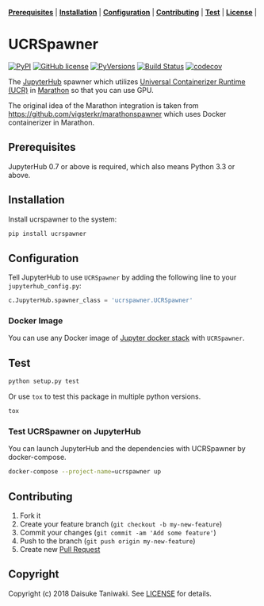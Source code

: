 **[Prerequisites](#prerequisites)** |
**[Installation](#installation)** |
**[Configuration](#configuration)** |
**[Contributing](#contributing)** |
**[Test](#test)** |
**[License](#license)** |


# UCRSpawner

[![PyPI][pypi-image]][pypi-link]
[![GitHub license][license-image]][license-link]
[![PyVersions][pyversions-image]][pypi-link]
[![Build Status][build-image]][build-link]
[![codecov][cov-image]][cov-link]


The [JupyterHub](http://jupyterhub.readthedocs.io/en/latest/) spawner which utilizes [Universal Containerizer Runtime (UCR)](http://mesos.apache.org/documentation/latest/container-image/) in [Marathon](https://docs.mesosphere.com/1.9/deploying-services/containerizers/ucr/) so that you can use GPU.

The original idea of the Marathon integration is taken from https://github.com/vigsterkr/marathonspawner which uses Docker containerizer in Marathon.

## Prerequisites

JupyterHub 0.7 or above is required, which also means Python 3.3 or above.

## Installation

Install ucrspawner to the system:

```bash
pip install ucrspawner
```

## Configuration

Tell JupyterHub to use `UCRSpawner` by adding the following line to your `jupyterhub_config.py`:


```python
c.JupyterHub.spawner_class = 'ucrspawner.UCRSpawner'
```

### Docker Image

You can use any Docker image of [Jupyter docker stack](https://github.com/jupyter/docker-stacks) with `UCRSpawner`.

## Test

```sh
python setup.py test
```

Or use `tox` to test this package in multiple python versions.

```sh
tox
```

### Test UCRSpawner on JupyterHub

You can launch JupyterHub and the dependencies with UCRSpawner by docker-compose.

```sh
docker-compose --project-name=ucrspawner up
```

## Contributing

1. Fork it
2. Create your feature branch (`git checkout -b my-new-feature`)
3. Commit your changes (`git commit -am 'Add some feature'`)
4. Push to the branch (`git push origin my-new-feature`)
5. Create new [Pull Request](../../pull/new/master)

## Copyright

Copyright (c) 2018 Daisuke Taniwaki. See [LICENSE](LICENSE) for details.


[pypi-image]:  https://img.shields.io/pypi/v/ucrspawner.svg
[pypi-link]:   https://pypi.python.org/pypi/ucrspawner
[license-image]: https://img.shields.io/github/license/dtaniwaki/ucrspawner.svg
[license-link]:  https://github.com/dtaniwaki/ucrspawner
[pyversions-image]: https://img.shields.io/pypi/pyversions/ucrspawner.svg
[build-image]: https://travis-ci.org/dtaniwaki/ucrspawner.svg
[build-link]:  https://travis-ci.org/dtaniwaki/ucrspawner
[cov-image]:   https://codecov.io/gh/dtaniwaki/ucrspawner/branch/master/graph/badge.svg
[cov-link]:    https://codecov.io/gh/dtaniwaki/ucrspawner
